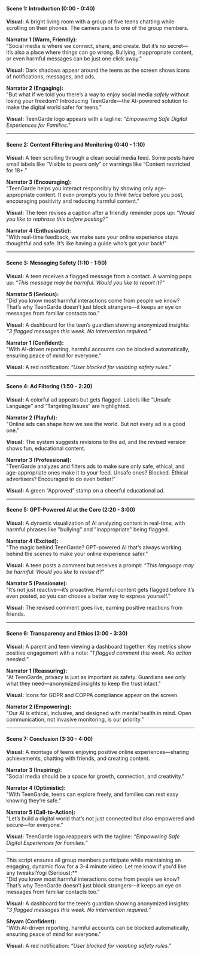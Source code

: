 <!-- ### **Video Script: TeenGarde – Empowering Safe Digital Experiences for Teens**  

---

#### **Scene 1: Introduction (0:00 - 0:40)**  
**Visual:** A bright living room with a group of five teens chatting while scrolling on their phones. The camera pans to one of the group members.  

**Shyam (Warm, Friendly):**  
"Social media is where we connect, share, and create. But it’s no secret—it’s also a place where things can go wrong. Bullying, inappropriate content, or even harmful messages can be just one click away."  

**Visual:** Dark shadows appear around the teens as the screen shows icons of notifications, messages, and ads.  

**Hard (Engaging):**  
"But what if we told you there’s a way to enjoy social media *safely* without losing your freedom? Introducing TeenGarde—the AI-powered solution to make the digital world safer for teens."  

**Visual:** TeenGarde logo appears with a tagline: *"Empowering Safe Digital Experiences for Families."*  

---

#### **Scene 2: Content Filtering and Monitoring (0:40 - 1:10)**  
**Visual:** A teen scrolling through a clean social media feed. Some posts have small labels like “Visible to peers only” or warnings like “Content restricted for 18+.”  

**Jayrup (Encouraging):**  
"TeenGarde helps you interact responsibly by showing only age-appropriate content. It even prompts you to *think twice* before you post, encouraging positivity and reducing harmful content."  

**Visual:** The teen revises a caption after a friendly reminder pops up: *“Would you like to rephrase this before posting?”*  

**Fatema (Enthusiastic):**  
"With real-time feedback, we make sure your online experience stays thoughtful and safe. It’s like having a guide who’s got your back!"  

---

#### **Scene 3: Messaging Safety (1:10 - 1:50)**  
**Visual:** A teen receives a flagged message from a contact. A warning pops up: *“This message may be harmful. Would you like to report it?”*  

**### **Video Script: TeenGarde – Empowering Safe Digital Experiences for Teens**  

--- -->

#### **Scene 1: Introduction (0:00 - 0:40)**  
**Visual:** A bright living room with a group of five teens chatting while scrolling on their phones. The camera pans to one of the group members.  

**Narrator 1 (Warm, Friendly):**  
"Social media is where we connect, share, and create. But it’s no secret—it’s also a place where things can go wrong. Bullying, inappropriate content, or even harmful messages can be just one click away."  

**Visual:** Dark shadows appear around the teens as the screen shows icons of notifications, messages, and ads.  

**Narrator 2 (Engaging):**  
"But what if we told you there’s a way to enjoy social media *safely* without losing your freedom? Introducing TeenGarde—the AI-powered solution to make the digital world safer for teens."  

**Visual:** TeenGarde logo appears with a tagline: *"Empowering Safe Digital Experiences for Families."*  

---

#### **Scene 2: Content Filtering and Monitoring (0:40 - 1:10)**  
**Visual:** A teen scrolling through a clean social media feed. Some posts have small labels like “Visible to peers only” or warnings like “Content restricted for 18+.”  

**Narrator 3 (Encouraging):**  
"TeenGarde helps you interact responsibly by showing only age-appropriate content. It even prompts you to *think twice* before you post, encouraging positivity and reducing harmful content."  

**Visual:** The teen revises a caption after a friendly reminder pops up: *“Would you like to rephrase this before posting?”*  

**Narrator 4 (Enthusiastic):**  
"With real-time feedback, we make sure your online experience stays thoughtful and safe. It’s like having a guide who’s got your back!"  

---

#### **Scene 3: Messaging Safety (1:10 - 1:50)**  
**Visual:** A teen receives a flagged message from a contact. A warning pops up: *“This message may be harmful. Would you like to report it?”*  

**Narrator 5 (Serious):**  
"Did you know most harmful interactions come from people we know? That’s why TeenGarde doesn’t just block strangers—it keeps an eye on messages from familiar contacts too."  

**Visual:** A dashboard for the teen’s guardian showing anonymized insights:  
*“3 flagged messages this week. No intervention required.”*  

**Narrator 1 (Confident):**  
"With AI-driven reporting, harmful accounts can be blocked automatically, ensuring peace of mind for everyone."  

**Visual:** A red notification: *“User blocked for violating safety rules.”*  

---

#### **Scene 4: Ad Filtering (1:50 - 2:20)**  
**Visual:** A colorful ad appears but gets flagged. Labels like “Unsafe Language” and “Targeting Issues” are highlighted.  

**Narrator 2 (Playful):**  
"Online ads can shape how we see the world. But not every ad is a good one."  

**Visual:** The system suggests revisions to the ad, and the revised version shows fun, educational content.  

**Narrator 3 (Professional):**  
"TeenGarde analyzes and filters ads to make sure only safe, ethical, and age-appropriate ones make it to your feed. Unsafe ones? Blocked. Ethical advertisers? Encouraged to do even better!"  

**Visual:** A green “Approved” stamp on a cheerful educational ad.  

---

#### **Scene 5: GPT-Powered AI at the Core (2:20 - 3:00)**  
**Visual:** A dynamic visualization of AI analyzing content in real-time, with harmful phrases like "bullying" and "inappropriate" being flagged.  

**Narrator 4 (Excited):**  
"The magic behind TeenGarde? GPT-powered AI that’s always working behind the scenes to make your online experience safer."  

**Visual:** A teen posts a comment but receives a prompt: *“This language may be harmful. Would you like to revise it?”*  

**Narrator 5 (Passionate):**  
"It’s not just reactive—it’s proactive. Harmful content gets flagged before it’s even posted, so you can choose a better way to express yourself."  

**Visual:** The revised comment goes live, earning positive reactions from friends.  

---

#### **Scene 6: Transparency and Ethics (3:00 - 3:30)**  
**Visual:** A parent and teen viewing a dashboard together. Key metrics show positive engagement with a note: *“1 flagged comment this week. No action needed.”*  

**Narrator 1 (Reassuring):**  
"At TeenGarde, privacy is just as important as safety. Guardians see only what they need—anonymized insights to keep the trust intact."  

**Visual:** Icons for GDPR and COPPA compliance appear on the screen.  

**Narrator 2 (Empowering):**  
"Our AI is ethical, inclusive, and designed with mental health in mind. Open communication, not invasive monitoring, is our priority."  

---

#### **Scene 7: Conclusion (3:30 - 4:00)**  
**Visual:** A montage of teens enjoying positive online experiences—sharing achievements, chatting with friends, and creating content.  

**Narrator 3 (Inspiring):**  
"Social media should be a space for growth, connection, and creativity."  

**Narrator 4 (Optimistic):**  
"With TeenGarde, teens can explore freely, and families can rest easy knowing they’re safe."  

**Narrator 5 (Call-to-Action):**  
"Let’s build a digital world that’s not just connected but also empowered and secure—for everyone."  

**Visual:** TeenGarde logo reappears with the tagline: *“Empowering Safe Digital Experiences for Families.”*  

---

This script ensures all group members participate while maintaining an engaging, dynamic flow for a 3-4 minute video. Let me know if you'd like any tweaks!Yogi (Serious):**  
"Did you know most harmful interactions come from people we know? That’s why TeenGarde doesn’t just block strangers—it keeps an eye on messages from familiar contacts too."  

**Visual:** A dashboard for the teen’s guardian showing anonymized insights:  
*“3 flagged messages this week. No intervention required.”*  

**Shyam (Confident):**  
"With AI-driven reporting, harmful accounts can be blocked automatically, ensuring peace of mind for everyone."  

**Visual:** A red notification: *“User blocked for violating safety rules.”*  

<!-- ---

#### **Scene 4: Ad Filtering (1:50 - 2:20)**  
**Visual:** A colorful ad appears but gets flagged. Labels like “Unsafe Language” and “Targeting Issues” are highlighted.  

**Hard (Playful):**  
"Online ads can shape how we see the world. But not every ad is a good one."  

**Visual:** The system suggests revisions to the ad, and the revised version shows fun, educational content.  

**Jayrup (Professional):**  
"TeenGarde analyzes and filters ads to make sure only safe, ethical, and age-appropriate ones make it to your feed. Unsafe ones? Blocked. Ethical advertisers? Encouraged to do even better!"  

**Visual:** A green “Approved” stamp on a cheerful educational ad.  

---

#### **Scene 5: GPT-Powered AI at the Core (2:20 - 3:00)**  
**Visual:** A dynamic visualization of AI analyzing content in real-time, with harmful phrases like "bullying" and "inappropriate" being flagged.  

**Fatema (Excited):**  
"The magic behind TeenGarde? GPT-powered AI that’s always working behind the scenes to make your online experience safer."  

**Visual:** A teen posts a comment but receives a prompt: *“This language may be harmful. Would you like to revise it?”*  

**Yogi (Passionate):**  
"It’s not just reactive—it’s proactive. Harmful content gets flagged before it’s even posted, so you can choose a better way to express yourself."  

**Visual:** The revised comment goes live, earning positive reactions from friends.  

---

#### **Scene 6: Transparency and Ethics (3:00 - 3:30)**  
**Visual:** A parent and teen viewing a dashboard together. Key metrics show positive engagement with a note: *“1 flagged comment this week. No action needed.”*  

**Shyam (Reassuring):**  
"At TeenGarde, privacy is just as important as safety. Guardians see only what they need—anonymized insights to keep the trust intact."  

**Visual:** Icons for GDPR and COPPA compliance appear on the screen.  

**Hard (Empowering):**  
"Our AI is ethical, inclusive, and designed with mental health in mind. Open communication, not invasive monitoring, is our priority."  

---

#### **Scene 7: Conclusion (3:30 - 4:00)**  
**Visual:** A montage of teens enjoying positive online experiences—sharing achievements, chatting with friends, and creating content.  

**Jayrup (Inspiring):**  
"Social media should be a space for growth, connection, and creativity."  

**Fatema (Optimistic):**  
"With TeenGarde, teens can explore freely, and families can rest easy knowing they’re safe."  

**Yogi (Call-to-Action):**  
"Let’s build a digital world that’s not just connected but also empowered and secure—for everyone."  

**Visual:** TeenGarde logo reappears with the tagline: *“Empowering Safe Digital Experiences for Families.”*  

---

This script ensures all group members participate while maintaining an engaging, dynamic flow for a 3-4 minute video. Let me know if you'd like any tweaks! -->
